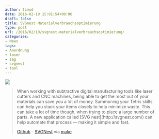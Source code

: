 ```yaml
---
author: timod
date: 2016-02-10 15:01:54+00:00
draft: false
title: SVGnest Materialverbrauchsoptimierung
type: post
url: /2016/02/10/svgnest-materialverbrauchsoptimierung/
categories:
- News
tags:
- Anordnung
- laser
- sag
- svgnest
- tool
---
```


![](http://i1.wp.com/makezine.com/wp-content/uploads/2016/02/SVGNest.png?zoom=2&resize=620%2C462)



<blockquote>When working with subtractive digital manufacturing tools like laser cutters and CNC machines, being able to get the most out of your materials can save you a lot of money. Summoning your Tetris skills can help you stack your items closely to help minimize waste. This can take a lot of time though, when trying to place a large number of parts. A new application called [SVG nest](http://svgnest.com/) can help automate that process — making it simple and fast.

[Github](https://github.com/Jack000/SVGnest) - [SVGNest](http://svgnest.com) via [make](http://makezine.com/2016/02/10/save-time-materials-svg-nest/)</blockquote>
